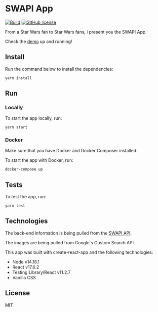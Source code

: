 # SWAPI App

[![Build](https://github.com/cyruzin/swapi-app/workflows/Build/badge.svg)](https://github.com/cyruzin/swapi-app/actions?query=workflow%3ABuild+branch%3Amaster) [![GitHub license](https://img.shields.io/github/license/Naereen/StrapDown.js.svg)](https://github.com/Naereen/StrapDown.js/blob/master/LICENSE)

From a Star Wars fan to Star Wars fans, I present you the SWAPI App.

Check the [demo](https://cyruzin.github.io/swapi-app/) up and running!

## Install

Run the command below to install the dependencies:

```sh
yarn install
```

## Run

### Locally

To start the app locally, run:

```sh
yarn start
```

### Docker

Make sure that you have Docker and Docker Composer installed.

To start the app with Docker, run:

```sh
docker-compose up
```

## Tests

To test the app, run:

```sh
yarn test
```

## Technologies

The back-end information is being pulled from the [SWAPI API](https://swapi.dev/).

The images are being pulled from Google's Custom Search API.

This app was built with create-react-app and the following technologies:

- Node v14.16.1
- React v17.0.2
- Testing Library/React v11.2.7
- Vanilla CSS

## License

MIT
